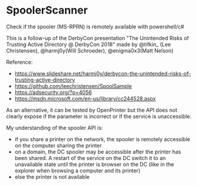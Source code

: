 # SpoolerScanner
Check if the spooler (MS-RPRN) is remotely available with powershell/c#

This is a follow-up of the DerbyCon presentation "The Unintended Risks of Trusting Active Directory @ DerbyCon 2018" made by @tifkin_ (Lee Christensen), @harmj0y(Will Schroeder), @enigma0x3(Matt Nelson)

Reference:
- https://www.slideshare.net/harmj0y/derbycon-the-unintended-risks-of-trusting-active-directory
- https://github.com/leechristensen/SpoolSample
- https://adsecurity.org/?p=4056
- https://msdn.microsoft.com/en-us/library/cc244528.aspx

As an alternative, it can be tested by OpenPrinter but the API does not clearly expose if the parameter is incorrect or if the service is unaccessible.

My understanding of the spooler API is:
- if you share a printer on the network, the spooler is remotely accessible on the computer sharing the printer
- on a domain, the DC spooler may be accessible after the printer has been shared. A restart of the service on the DC switch it to an unavailable state until the printer is browser on the DC (like in the explorer when browsing a computer and its printer)
- else the printer is not available

